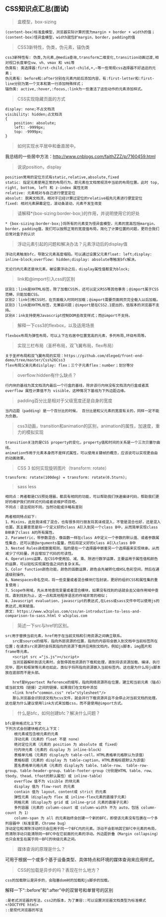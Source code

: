 ## CSS知识点汇总(面试)


> 盒模型，box-sizing

	(content-box)标准盒模型，浏览器实际计算的宽为margin + border + width的值；
	(content-box)怪异盒模型，width就包扩margin，border，padding的值

> CSS3新特性，伪类，伪元素，锚伪类

	css3新特性有: 伪类,为元素,@media查询,transform二维变化,transition动画过渡,相对视口长度单位vw、vh、vmax 和 vmi等
	伪类有: 类选择器:first-child,:last-child,+,~等一些常规css选择器不好选这的元素；
	伪元素有: before和:after分别在元素内前后添加内容，有:first-letter和:first-line分别为第一个文本和第一行添加特殊样式；
	锚伪类: active,:hover,:focus,:link为一些激活了这些动作的元素添加样式。


> CSS实现隐藏页面的方式

	display: none;不占文档流
	visibility: hidden;占文档流
	{
		position: absolute;
		left: -9999px;
		top: -9999px;
	}


> 如何实现水平居中和垂直居中。

 我总结的一些居中方法：http://www.cnblogs.com/faithZZZ/p/7160459.html

> 说说position，display

	position常用的定位方式有static,relative,absolute,fixed
	static: 指定元素使用正常的布局行为，即元素在文档常规流中当前的布局位置。此时 top, right, bottom, left 和 z-index 属性无效
	relative: 元素相对与自己进行便宜定位
	absolut: 脱离文档流，相对于已经计算过定位的relative祖先元素进行便宜定位
	fixed: 相对元素屏幕定位，滚动条滚动，元素不发生改变


> 请解释*{box-sizing:border-box;}的作用，并说明使用它的好处

	* {box-sizing:border-box;}将所有的元素变为怪异盒模型，元素的宽高包括margin，border，padding值，我们可以按照正常的宽度值布局，简化了计算位置的问题，更符合我们日常对盒子的认识

> 浮动元素引起的问题和解决办法？元素浮动后的display值

	浮动元素触发bfc，导致父元素高度塌陷。可以通过设置父元素float: left;display: inline-block;overflow: hidden;display: absolute等触发bfc解决。

	无论行内元素还是块元素，被设置浮动之后，display属性值都变为block;

> link和@import引入css的区别


	区别1：link是XHTML标签，除了加载CSS外，还可以定义RSS等其他事务；@import属于CSS范畴，只能加载CSS。
	区别2：link引用CSS时，在页面载入时同时加载；@import需要页面网页完全载入以后加载。
	区别3：link是XHTML标签，无兼容问题；@import是在CSS2.1提出的，低版本的浏览器不支持。
	区别4：ink支持使用Javascript控制DOM去改变样式；而@import不支持。

> 解释一下css3的flexbox，以及适用场景

	flexbox布局为弹性布局，可以上下左右居中位置宽高的元素，多列布局,环绕布局等。

> 实现三栏布局（圣杯布局，双飞翼布局，flex布局）

	关于圣杯布局和双飞翼布局的实现：https://github.com/dleged/front-end-demo/tree/master/Css%26Css3
	flex布局父亲元素dislplay: flex；三个子元素flex：number；划分等分

> overflow:hidden有什么缺点？

	行内块的基线为其文档流内最后一个行盒的基线，除非该行内块没有文档流内行盒或者其 overflow 属性计算值不为 visible，这种情况下基线为下外边距边缘。

> padding百分比是相对于父级宽度还是自身的宽度

	当内边距（padding）是一个百分比的时候， 百分比是和父元素的宽度有关的，同样一定不能为负数。

> css3动画，transition和animation的区别，animation的属性，加速度，重力的模拟实现

	transition关注的是CSS property的变化，property值和时间的关系是一个三次贝塞尔曲线。
	animation作用于元素本身而不是样式属性，可以使用关键帧的概念，应该说可以实现更自由的动画效果。

> CSS 3 如何实现旋转图片（transform: rotate）

	transform: rotate(100deg) = transform: rotate(0.5turn);

> sass less

	相同点：两者都是CSS预处理器，都具有相同的功能，可以帮助我们快速编译代码，帮助我们更好的维护我们的样式代码或者说维护项目吧。
	不同点：语法规则不同，当然功能或许略有差别

	两者相同特点如下:
	1、Mixins，此处我译成了混合，也有很多同行朋友将其译成混入，不管是混合也好，还是混入也罢。其主要意思是将一个定义好的class A引入到另一个class B中，从而简单实现class B继承了class A的所有属性。
	2、Parametric，带参数混合，像函数一样在class A中定义一个参数的默认值、或者参数属性集合，还可以是@arguments蛮量，然后将定义好的class A引入class B中
	3、Nested Rules译成嵌套规则，指的是在一个选择器中嵌套另一个选择器来实现继承。从而减少了代码量，并且增加了代码的可读性。
	4、Operations运算，在CSS中使用加、减、乘、除进行数学运算，主要运用于属性值和颜色的运算，可以轻松实现属性值之间的复杂关系。
	5、Color function颜色功能，颜色的函数运算，颜色会先被转化成HSL色彩空间，然后在通道级别操作。
	6、Namespaces命名空间，将一些变量或者混合模块打包封装，更好的组织CSS和属性集的重复使用；
	7、Scope作用域，先从本地查找变量或者混合模块，如果没有找到的话就会去父级作用域中查找，直到找到为止，这一点和其他程序语言的作域非常的相似；
	8、Javascript evaluation，javascript的表达式,在Less或sass文件中可以使用js的表达式,用来赋值。
	原文: https://www.w3cplus.com/css/an-introduction-to-less-and-comparison-to-sass.html © w3cplus.com

>	简述一下src与href的区别。

	src用于替换当前元素，href用于在当前文档和引用资源之间确立联系。
	　　src是source的缩写，指向外部资源的位置，指向的内容将会嵌入到文档中当前标签所在位置；在请求src资源时会将其指向的资源下载并应用到文档内，例如js脚本，img图片和frame等元素。
	　　<script src ="js.js"></script>
	　　当浏览器解析到该元素时，会暂停其他资源的下载和处理，直到将该资源加载、编译、执行完毕，图片和框架等元素也如此，类似于将所指向资源嵌入当前标签内。这也是为什么将js脚本放在底部而不是头部。

	　　href是Hypertext Reference的缩写，指向网络资源所在位置，建立和当前元素（锚点）或当前文档（链接）之间的链接，如果我们在文档中添加
	　　<link href="common.css" rel="stylesheet"/>
	　　那么浏览器会识别该文档为css文件，就会并行下载资源并且不会停止对当前文档的处理。这也是为什么建议使用link方式来加载css，而不是使用@import方式。

> 什么是bfc，如何创建bfc？解决什么问题？

	bfc是块格式化上下文
	下列方式会创建块格式化上下文：
		根元素或包含根元素的元素
		浮动元素（元素的 float 不是 none）
		绝对定位元素（元素的 position 为 absolute 或 fixed）
		行内块元素（元素的 display 为 inline-block）
		表格单元格（元素的 display为 table-cell，HTML表格单元格默认为该值）
		表格标题（元素的 display 为 table-caption，HTML表格标题默认为该值）
		匿名表格单元格元素（元素的 display为 table、table-row、 table-row-group、table-header-group、table-footer-group（分别是HTML table、row、tbody、thead、tfoot的默认属性）或 inline-table）
		overflow 值不为 visible 的块元素
		display 值为 flow-root 的元素
		contain 值为 layout、content或 strict 的元素
		弹性元素（display为 flex 或 inline-flex元素的直接子元素）
		网格元素（display为 grid 或 inline-grid 元素的直接子元素）
		多列容器（元素的 column-count 或 column-width 不为 auto，包括 column-count 为 1）
		column-span 为 all 的元素始终会创建一个新的BFC，即使该元素没有包裹在一个多列容器中（标准变更，Chrome bug）
	浮动定位和清除浮动时只会应用于同一个BFC内的元素。浮动不会影响其它BFC中元素的布局，而清除浮动只能清除同一BFC中在它前面的元素的浮动。外边距折叠（Margin collapsing）也只会发生在属于同一BFC的块级元素之间。

>媒体查询的原理是什么？

   可用于根据一个或多个基于设备类型、具体特点和环境的媒体查询来应用样式。

> CSS的加载是异步的吗？表现在什么地方？

	css的加载默认是异步的，会阻塞dom树的加载和js脚步的加载。

解释一下“::before”和“:after”中的双冒号和单冒号的区别

	:是老式浏览器的写法，css2的版本，为了兼容::可以设置浏览器文档类型为标准模式<!DOCTYPE html>
	::是现代浏览器的写法
